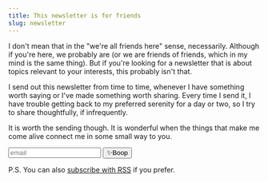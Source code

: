 ```yaml
---
title: This newsletter is for friends
slug: newsletter
---
```


I don't mean that in the "we're all friends here" sense, necessarily. Although if you're here, we probably are (or we are friends of friends, which in my mind is the same thing). But if you're looking for a newsletter that is about topics relevant to your interests, this probably isn't that.

I send out this newsletter from time to time, whenever I have something worth saying or I've made something worth sharing. Every time I send it, I have trouble getting back to my preferred serenity for a day or two, so I try to share thoughtfully, if infrequently. 

It is worth the sending though. It is wonderful when the things that make me come alive connect me in some small way to you.

<form
action="https://buttondown.email/api/emails/embed-subscribe/sarahavenir"
method="post"
target="popupwindow"
onsubmit="window.open('https://buttondown.email/sarahavenir', 'popupwindow')"
class="embeddable-buttondown-form"
>
<input type="email" name="email" id="bd-email" placeholder="email"></input>
<input type="hidden" value="1" name="embed"></input>
<input type="submit" value="✨Boop"></input>
</form>

P.S. You can also [subscribe with RSS](https://buttondown.email/sarahavenir/rss) if you prefer.
